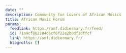 ```yaml
---
date: ""
description: Community for Lovers of African Musics
title: African Music Forum
params:
  feedlink: https://amf.didiermary.fr/feed/
  id: 71a9cf882104d6cf6f22e2b0df1dffcf
  link: https://amf.didiermary.fr/
  blogrolls: []
---
```

